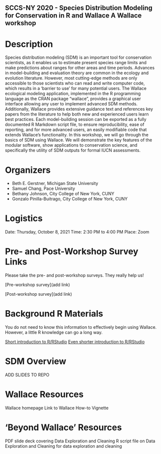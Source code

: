 ## SCCS-NY 2020 - Species Distribution Modeling for Conservation in R and Wallace A Wallace workshop


# Description
Species distribution modeling (SDM) is an important tool for conservation scientists, as it enables us to estimate present species range limits and make predictions about ranges for other areas and time periods. Advances in model-building and evaluation theory are common in the ecology and evolution literature. However, most cutting-edge methods are only accessible to those scientists who can read and write computer code, which results in a ‘barrier to use’ for many potential users. The Wallace ecological modeling application, implemented in the R programming language as the CRAN package “wallace”, provides a graphical user interface allowing any user to implement advanced SDM methods. Additionally, Wallace provides extensive guidance text and references key papers from the literature to help both new and experienced users learn best practices. Each model-building session can be exported as a fully documented R Markdown script file, to ensure reproducibility, ease of reporting, and for more advanced users, an easily modifiable code that extends Wallace’s functionality. In this workshop, we will go through the basics of SDM using Wallace. We will demonstrate the key features of the modular software, show applications to conservation science, and specifically the utility of SDM outputs for formal IUCN assessments.


# Organizers
- Beth E. Gerstner, Michigan State University
- Samuel Chang, Pace University 
- Bethany Johnson, City College of New York, CUNY
- Gonzalo Pinilla-Buitrago, City College of New York, CUNY

# Logistics
Date: Thursday, October 8, 2021
Time: 2:30 PM to 4:00 PM
Place: Zoom

# Pre- and Post-Workshop Survey Links
Please take the pre- and post-workshop surveys. They really help us!

[Pre-workshop survey](add link)

[Post-workshop survey](add link) 

# Background R Materials
You do not need to know this information to effectively begin using Wallace. However, a little R knowledge can go a long way.

[Short introduction to R/RStudio](https://mlammens.github.io/SCCS-R-Wallace/docs/Intro-to-RStudio.html)
[Even shorter introduction to R/RStudio](https://github.com/bgerstner90/SCCS_2021/blob/f8719086341de081676dd0cf3a77e9d4c18e53f9/Crash-Course-R.html)

# SDM Overview
ADD SLIDES TO REPO

# Wallace Resources
Wallace homepage
Link to Wallace How-to Vignette

# ‘Beyond Wallace’ Resources
PDF slide deck covering Data Exploration and Cleaning
R script file on Data Exploration and Cleaning for data exploration and cleaning

